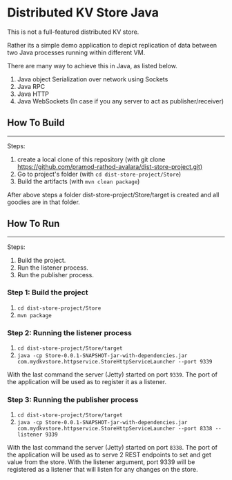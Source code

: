 # Distributed KV Store Java

This is not a full-featured distributed KV store. 

Rather its a simple demo application to depict replication of data between two Java processes running within different VM.

There are many way to achieve this in Java, as listed below.

1. Java object Serialization over network using Sockets
2. Java RPC
3. Java HTTP
4. Java WebSockets (In case if you any server to act as publisher/receiver)

## How To Build
---

Steps:

1. create a local clone of this repository (with git clone <https://github.com/pramod-rathod-avalara/dist-store-project.git)>
2. Go to project's folder (with `cd dist-store-project/Store`)
3. Build the artifacts (with `mvn clean package`)

After above steps a folder dist-store-project/Store/target is created and all goodies are in that folder.

## How To Run
---

Steps:

1. Build the project.
2. Run the listener process.
3. Run the publisher process.

### Step 1: Build the project

1. `cd dist-store-project/Store`
2. `mvn package`

### Step 2: Running the listener process

1. `cd dist-store-project/Store/target`
2. `java -cp Store-0.0.1-SNAPSHOT-jar-with-dependencies.jar com.mydkvstore.httpservice.StoreHttpServiceLauncher --port 9339`

With the last command the server (Jetty) started on port `9339`. The port of the application will be used as to register it as a listener.

### Step 3: Running the publisher process

1. `cd dist-store-project/Store/target`
2. `java -cp Store-0.0.1-SNAPSHOT-jar-with-dependencies.jar com.mydkvstore.httpservice.StoreHttpServiceLauncher --port 8338 --listener 9339`

With the last command the server (Jetty) started on port `8338`. The port of the application will be used as to serve 2 REST endpoints to set and get value from the store. With the listener argument, port 9339 will be registered as a listener that will listen for any changes on the store.
